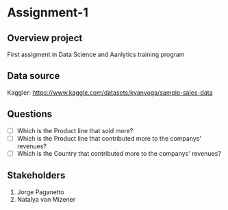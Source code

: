 # Assignment-1

## **Overview project**
First assigment in Data Science and Aanlytics training program

## **Data source**
Kaggler: https://www.kaggle.com/datasets/kyanyoga/sample-sales-data

## **Questions**
- [ ] Which is the Product line that sold more?
- [ ] Which is the Product line that contributed more to the companys' revenues?
- [ ] Which is the Country that contributed more to the companys' revenues?

## **Stakeholders**
1. Jorge Paganetto
2. Natalya von Mizener
